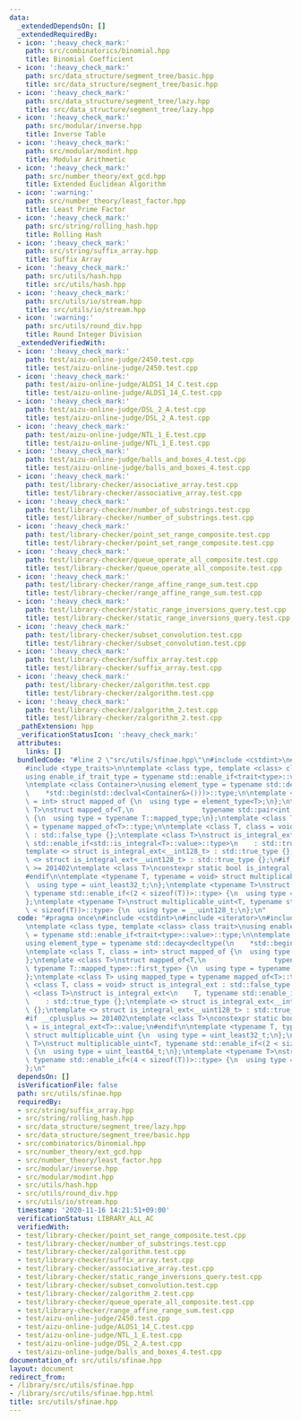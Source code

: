 ```yaml
---
data:
  _extendedDependsOn: []
  _extendedRequiredBy:
  - icon: ':heavy_check_mark:'
    path: src/combinatorics/binomial.hpp
    title: Binomial Coefficient
  - icon: ':heavy_check_mark:'
    path: src/data_structure/segment_tree/basic.hpp
    title: src/data_structure/segment_tree/basic.hpp
  - icon: ':heavy_check_mark:'
    path: src/data_structure/segment_tree/lazy.hpp
    title: src/data_structure/segment_tree/lazy.hpp
  - icon: ':heavy_check_mark:'
    path: src/modular/inverse.hpp
    title: Inverse Table
  - icon: ':heavy_check_mark:'
    path: src/modular/modint.hpp
    title: Modular Arithmetic
  - icon: ':heavy_check_mark:'
    path: src/number_theory/ext_gcd.hpp
    title: Extended Euclidean Algorithm
  - icon: ':warning:'
    path: src/number_theory/least_factor.hpp
    title: Least Prime Factor
  - icon: ':heavy_check_mark:'
    path: src/string/rolling_hash.hpp
    title: Rolling Hash
  - icon: ':heavy_check_mark:'
    path: src/string/suffix_array.hpp
    title: Suffix Array
  - icon: ':heavy_check_mark:'
    path: src/utils/hash.hpp
    title: src/utils/hash.hpp
  - icon: ':heavy_check_mark:'
    path: src/utils/io/stream.hpp
    title: src/utils/io/stream.hpp
  - icon: ':warning:'
    path: src/utils/round_div.hpp
    title: Round Integer Division
  _extendedVerifiedWith:
  - icon: ':heavy_check_mark:'
    path: test/aizu-online-judge/2450.test.cpp
    title: test/aizu-online-judge/2450.test.cpp
  - icon: ':heavy_check_mark:'
    path: test/aizu-online-judge/ALDS1_14_C.test.cpp
    title: test/aizu-online-judge/ALDS1_14_C.test.cpp
  - icon: ':heavy_check_mark:'
    path: test/aizu-online-judge/DSL_2_A.test.cpp
    title: test/aizu-online-judge/DSL_2_A.test.cpp
  - icon: ':heavy_check_mark:'
    path: test/aizu-online-judge/NTL_1_E.test.cpp
    title: test/aizu-online-judge/NTL_1_E.test.cpp
  - icon: ':heavy_check_mark:'
    path: test/aizu-online-judge/balls_and_boxes_4.test.cpp
    title: test/aizu-online-judge/balls_and_boxes_4.test.cpp
  - icon: ':heavy_check_mark:'
    path: test/library-checker/associative_array.test.cpp
    title: test/library-checker/associative_array.test.cpp
  - icon: ':heavy_check_mark:'
    path: test/library-checker/number_of_substrings.test.cpp
    title: test/library-checker/number_of_substrings.test.cpp
  - icon: ':heavy_check_mark:'
    path: test/library-checker/point_set_range_composite.test.cpp
    title: test/library-checker/point_set_range_composite.test.cpp
  - icon: ':heavy_check_mark:'
    path: test/library-checker/queue_operate_all_composite.test.cpp
    title: test/library-checker/queue_operate_all_composite.test.cpp
  - icon: ':heavy_check_mark:'
    path: test/library-checker/range_affine_range_sum.test.cpp
    title: test/library-checker/range_affine_range_sum.test.cpp
  - icon: ':heavy_check_mark:'
    path: test/library-checker/static_range_inversions_query.test.cpp
    title: test/library-checker/static_range_inversions_query.test.cpp
  - icon: ':heavy_check_mark:'
    path: test/library-checker/subset_convolution.test.cpp
    title: test/library-checker/subset_convolution.test.cpp
  - icon: ':heavy_check_mark:'
    path: test/library-checker/suffix_array.test.cpp
    title: test/library-checker/suffix_array.test.cpp
  - icon: ':heavy_check_mark:'
    path: test/library-checker/zalgorithm.test.cpp
    title: test/library-checker/zalgorithm.test.cpp
  - icon: ':heavy_check_mark:'
    path: test/library-checker/zalgorithm_2.test.cpp
    title: test/library-checker/zalgorithm_2.test.cpp
  _pathExtension: hpp
  _verificationStatusIcon: ':heavy_check_mark:'
  attributes:
    links: []
  bundledCode: "#line 2 \"src/utils/sfinae.hpp\"\n#include <cstdint>\n#include <iterator>\n\
    #include <type_traits>\n\ntemplate <class type, template <class> class trait>\n\
    using enable_if_trait_type = typename std::enable_if<trait<type>::value>::type;\n\
    \ntemplate <class Container>\nusing element_type = typename std::decay<decltype(\n\
    \    *std::begin(std::declval<Container&>()))>::type;\n\ntemplate <class T, class\
    \ = int> struct mapped_of {\n  using type = element_type<T>;\n};\ntemplate <class\
    \ T>\nstruct mapped_of<T,\n                 typename std::pair<int, typename T::mapped_type>::first_type>\
    \ {\n  using type = typename T::mapped_type;\n};\ntemplate <class T> using mapped_type\
    \ = typename mapped_of<T>::type;\n\ntemplate <class T, class = void> struct is_integral_ext\
    \ : std::false_type {};\ntemplate <class T>\nstruct is_integral_ext<\n    T, typename\
    \ std::enable_if<std::is_integral<T>::value>::type>\n    : std::true_type {};\n\
    template <> struct is_integral_ext<__int128_t> : std::true_type {};\ntemplate\
    \ <> struct is_integral_ext<__uint128_t> : std::true_type {};\n#if __cplusplus\
    \ >= 201402\ntemplate <class T>\nconstexpr static bool is_integral_ext_v = is_integral_ext<T>::value;\n\
    #endif\n\ntemplate <typename T, typename = void> struct multiplicable_uint {\n\
    \  using type = uint_least32_t;\n};\ntemplate <typename T>\nstruct multiplicable_uint<T,\
    \ typename std::enable_if<(2 < sizeof(T))>::type> {\n  using type = uint_least64_t;\n\
    };\ntemplate <typename T>\nstruct multiplicable_uint<T, typename std::enable_if<(4\
    \ < sizeof(T))>::type> {\n  using type = __uint128_t;\n};\n"
  code: "#pragma once\n#include <cstdint>\n#include <iterator>\n#include <type_traits>\n\
    \ntemplate <class type, template <class> class trait>\nusing enable_if_trait_type\
    \ = typename std::enable_if<trait<type>::value>::type;\n\ntemplate <class Container>\n\
    using element_type = typename std::decay<decltype(\n    *std::begin(std::declval<Container&>()))>::type;\n\
    \ntemplate <class T, class = int> struct mapped_of {\n  using type = element_type<T>;\n\
    };\ntemplate <class T>\nstruct mapped_of<T,\n                 typename std::pair<int,\
    \ typename T::mapped_type>::first_type> {\n  using type = typename T::mapped_type;\n\
    };\ntemplate <class T> using mapped_type = typename mapped_of<T>::type;\n\ntemplate\
    \ <class T, class = void> struct is_integral_ext : std::false_type {};\ntemplate\
    \ <class T>\nstruct is_integral_ext<\n    T, typename std::enable_if<std::is_integral<T>::value>::type>\n\
    \    : std::true_type {};\ntemplate <> struct is_integral_ext<__int128_t> : std::true_type\
    \ {};\ntemplate <> struct is_integral_ext<__uint128_t> : std::true_type {};\n\
    #if __cplusplus >= 201402\ntemplate <class T>\nconstexpr static bool is_integral_ext_v\
    \ = is_integral_ext<T>::value;\n#endif\n\ntemplate <typename T, typename = void>\
    \ struct multiplicable_uint {\n  using type = uint_least32_t;\n};\ntemplate <typename\
    \ T>\nstruct multiplicable_uint<T, typename std::enable_if<(2 < sizeof(T))>::type>\
    \ {\n  using type = uint_least64_t;\n};\ntemplate <typename T>\nstruct multiplicable_uint<T,\
    \ typename std::enable_if<(4 < sizeof(T))>::type> {\n  using type = __uint128_t;\n\
    };\n"
  dependsOn: []
  isVerificationFile: false
  path: src/utils/sfinae.hpp
  requiredBy:
  - src/string/suffix_array.hpp
  - src/string/rolling_hash.hpp
  - src/data_structure/segment_tree/lazy.hpp
  - src/data_structure/segment_tree/basic.hpp
  - src/combinatorics/binomial.hpp
  - src/number_theory/ext_gcd.hpp
  - src/number_theory/least_factor.hpp
  - src/modular/inverse.hpp
  - src/modular/modint.hpp
  - src/utils/hash.hpp
  - src/utils/round_div.hpp
  - src/utils/io/stream.hpp
  timestamp: '2020-11-16 14:21:51+09:00'
  verificationStatus: LIBRARY_ALL_AC
  verifiedWith:
  - test/library-checker/point_set_range_composite.test.cpp
  - test/library-checker/number_of_substrings.test.cpp
  - test/library-checker/zalgorithm.test.cpp
  - test/library-checker/suffix_array.test.cpp
  - test/library-checker/associative_array.test.cpp
  - test/library-checker/static_range_inversions_query.test.cpp
  - test/library-checker/subset_convolution.test.cpp
  - test/library-checker/zalgorithm_2.test.cpp
  - test/library-checker/queue_operate_all_composite.test.cpp
  - test/library-checker/range_affine_range_sum.test.cpp
  - test/aizu-online-judge/2450.test.cpp
  - test/aizu-online-judge/ALDS1_14_C.test.cpp
  - test/aizu-online-judge/NTL_1_E.test.cpp
  - test/aizu-online-judge/DSL_2_A.test.cpp
  - test/aizu-online-judge/balls_and_boxes_4.test.cpp
documentation_of: src/utils/sfinae.hpp
layout: document
redirect_from:
- /library/src/utils/sfinae.hpp
- /library/src/utils/sfinae.hpp.html
title: src/utils/sfinae.hpp
---
```

